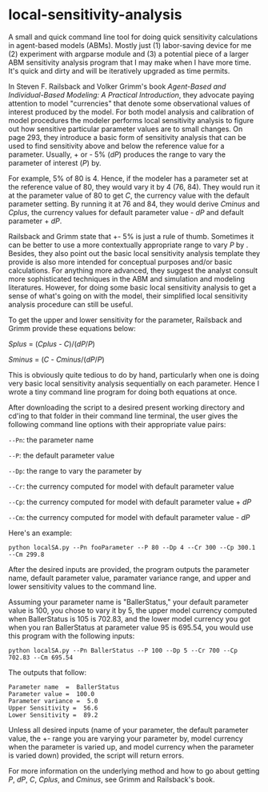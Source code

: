 local-sensitivity-analysis
==========================

A small and quick command line tool for doing quick sensitivity calculations in agent-based models (ABMs). Mostly just (1) labor-saving device for me (2) experiment with argparse module and (3) a potential piece of a larger ABM sensitivity analysis program that I may make when I have more time. It's quick and dirty and will be iteratively upgraded as time permits.

In Steven F. Railsback and Volker Grimm's book *Agent-Based and Individual-Based Modeling: A Practical Introduction*, they advocate paying attention to model "currencies" that denote some observational values of interest produced by the model. For both model analysis and calibration of model procedures the modeler performs local sensitivity analysis to figure out how sensitive particular parameter values are to small changes. On page 293, they introduce a basic form of sensitivity analysis that can be used to find sensitivity above and below the reference value for a parameter. Usually, + or - 5% (*dP*) produces the range to vary the parameter of interest (*P*) by. 

For example, 5% of 80 is 4. Hence, if the modeler has a parameter set at the reference value of 80, they would vary it by 4 (76, 84). They would run it at the parameter value of 80 to get *C*, the currency value with the default parameter setting. By running it at 76 and 84, they would derive *Cminus* and *Cplus*, the currency values for default parameter value - *dP* and default parameter + *dP*.

Railsback and Grimm state that +- 5% is just a rule of thumb. Sometimes it can be better to use a more contextually appropriate range to vary *P* by . Besides, they also point out the basic local sensitivity analysis template they provide is also more intended for conceptual purposes and/or basic calculations. For anything more advanced, they suggest the analyst consult more sophisticated techniques in the ABM and simulation and modeling literatures. However, for doing some basic local sensitivity analysis to get a sense of what's going on with the model, their simplified local sensitivity analysis procedure can still be useful. 

To get the upper and lower sensitivity for the parameter, Railsback and Grimm provide these equations below:

*Splus* = (*Cplus* - *C*)/(*dP*/*P*)
 
*Sminus* = (*C* - *Cminus*/(*dP*/*P*)
 
This is obviously quite tedious to do by hand, particularly when one is doing very basic local sensitivity analysis sequentially on each parameter. Hence I wrote a tiny command line program for doing both equations at once. 

After downloading the script to a desired present working directory and cd'ing to that folder in their command line terminal, the user gives the following command line options with their appropriate value pairs:

`--Pn`: the parameter name 

`--P`: the default parameter value 

`--Dp`: the range to vary the parameter by 

`--Cr`: the currency computed for model with default parameter value 

`--Cp`: the currency computed for model with default parameter value + *dP* 

`--Cm`: the currency computed for model with default parameter value - *dP* 

Here's an example:

```
python localSA.py --Pn fooParameter --P 80 --Dp 4 --Cr 300 --Cp 300.1 --Cm 299.8
```

After the desired inputs are provided, the program outputs the parameter name, default parameter value, paramater variance range, and upper and lower sensitivity values to the command line. 

Assuming your parameter name is "BallerStatus," your default parameter value is 100, you chose to vary it by 5, the upper model currency computed when BallerStatus is 105 is 702.83, and the lower model currency you got when you ran BallerStatus at parameter value 95 is 695.54, you would use this program with the following inputs:

```
python localSA.py --Pn BallerStatus --P 100 --Dp 5 --Cr 700 --Cp 702.83 --Cm 695.54
```
The outputs that follow:

```
Parameter name  =  BallerStatus
Parameter value =  100.0
Parameter variance =  5.0
Upper Sensitivity =  56.6
Lower Sensitivity =  89.2
```

Unless all desired inputs (name of your parameter, the default parameter value, the +- range you are varying your parameter by, model currency when the parameter is varied up, and model currency when the parameter is varied down) provided, the script will return errors. 

For more information on the underlying method and how to go about getting *P*, *dP*, *C*, *Cplus*, and *Cminus*, see Grimm and Railsback's book.
